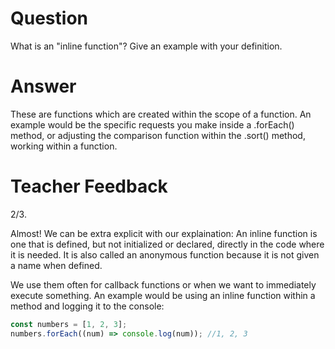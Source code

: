 # Question

What is an "inline function"? Give an example with your definition.

# Answer

These are functions which are created within the scope of a function. An example would be the specific requests you make inside a .forEach() method, or adjusting the comparison function within the .sort() method, working within a function.

# Teacher Feedback
2/3.

Almost! We can be extra explicit with our explaination:
An inline function is one that is defined, but not initialized or declared, directly in the code where it is needed. It is also called an anonymous function because it is not given a name when defined.

We use them often for callback functions or when we want to immediately execute something. An example would be using an inline function within a method and logging it to the console:

```js
const numbers = [1, 2, 3];
numbers.forEach((num) => console.log(num)); //1, 2, 3
```
